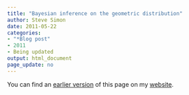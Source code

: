 ```yaml
---
title: "Bayesian inference on the geometric distribution"
author: Steve Simon
date: 2011-05-22
categories:
- "*Blog post"
- 2011
- Being updated
output: html_document
page_update: no
---
```


You can find an [earlier version][sim1] of this page on my [website][sim2].

[sim1]: http://www.pmean.com/11/geometric.html
[sim2]: http://www.pmean.com
